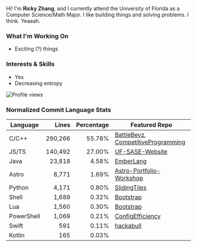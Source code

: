 Hi! I'm **Ricky Zhang**, and I currently attend the University of Florida as a Computer Science/Math Major. I like building things and solving problems. I think. Yeaaah.

### What I'm Working On
- Exciting (?) things

### Interests & Skills
- Yes
- Decreasing entropy

![Profile views](https://komarev.com/ghpvc/?username=TheRickyZhang&color=blue)

<!--START_COMMIT_LANG_STATS-->
### Normalized Commit Language Stats

| Language    | Lines   | Percentage | Featured Repo |
| ----------- | ------: | ---------: | ---- |
| C/C++       | 290,266 |     55.78% | [BattleBeyz](https://github.com/TheRickyZhang/BattleBeyz), [CompetitiveProgramming](https://github.com/TheRickyZhang/CompetitiveProgramming) |
| JS/TS       | 140,492 |     27.00% | [UF-SASE-Website](https://github.com/ufsasewebmaster/UF-SASE-Website) |
| Java        | 23,818 |      4.58% | [EmberLang](https://github.com/TheRickyZhang/EmberLang) |
| Astro       |  8,771 |      1.69% | [Astro-Portfolio-Workshop](https://github.com/TheRickyZhang/Astro-Portfolio-Workshop) |
| Python      |  4,171 |      0.80% | [SlidingTiles](https://github.com/TheRickyZhang/SlidingTiles) |
| Shell       |  1,689 |      0.32% | [Bootstrap](https://github.com/TheRickyZhang/Bootstrap) |
| Lua         |  1,560 |      0.30% | [Bootstrap](https://github.com/TheRickyZhang/Bootstrap) |
| PowerShell  |  1,069 |      0.21% | [ConfigEfficiency](https://github.com/TheRickyZhang/ConfigEfficiency) |
| Swift       |    591 |      0.11% | [hackabull](https://github.com/AnthonyYao7/hackabull) |
| Kotlin      |    165 |      0.03% |  |
<!--END_COMMIT_LANG_STATS-->
